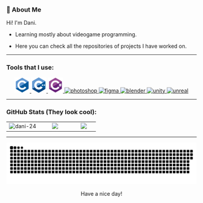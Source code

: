 ### :8ball: About Me

<div id="header" align="left">
  
Hi! I'm Dani.

- Learning mostly about videogame programming.

- Here you can check all the repositories of projects I have worked on.

</div>

---
  
### Tools that I use:
<p align="center">
<a href="https://www.cprogramming.com/" target="_blank" rel="noreferrer"> <img src="https://raw.githubusercontent.com/devicons/devicon/master/icons/c/c-original.svg" alt="c" width="40" height="40"/> </a> 
<a href="https://www.w3schools.com/cpp/" target="_blank" rel="noreferrer"> <img src="https://raw.githubusercontent.com/devicons/devicon/master/icons/cplusplus/cplusplus-original.svg" alt="cplusplus" width="40" height="40"/> </a> 
<a href="https://www.w3schools.com/cs/" target="_blank" rel="noreferrer"> <img src="https://raw.githubusercontent.com/devicons/devicon/master/icons/csharp/csharp-original.svg" alt="csharp" width="40" height="40"/> </a> 
<a href="https://www.photoshop.com/en" target="_blank" rel="noreferrer"> <img src="https://upload.wikimedia.org/wikipedia/commons/thumb/a/af/Adobe_Photoshop_CC_icon.svg/2101px-Adobe_Photoshop_CC_icon.svg.png" alt="photoshop" width="40" height="40"/> </a>
<a href="https://www.figma.com/" target="_blank" rel="noreferrer"> <img src="https://www.vectorlogo.zone/logos/figma/figma-icon.svg" alt="figma" width="40" height="40"/> </a> 
<a href="https://www.blender.org/" target="_blank" rel="noreferrer"> <img src="https://upload.wikimedia.org/wikipedia/commons/thumb/0/0c/Blender_logo_no_text.svg/2503px-Blender_logo_no_text.svg.png" alt="blender" width="40" height="40"/> </a> 
<a href="https://unity.com/" target="_blank" rel="noreferrer"> <img src="https://cdn-icons-png.freepik.com/512/5969/5969346.png" alt="unity" width="40" height="40"/> </a> 
<a href="https://www.unrealengine.com/" target="_blank" rel="noreferrer"> <img src="https://academyclass.com/wp-content/uploads/2021/10/ACCL-Unreal-Engine-1200x1200.png" alt="unreal" width="40" height="40"/> </a> 
  
</p>
  
---

### GitHub Stats (They look cool):

<table><tr><td valign="top" width="36%">

<div align="center"><img src="https://github-readme-streak-stats.herokuapp.com/?user=dani-24&theme=dark" alt="dani-24"/></div>

</td><td valign="top" width="36%">

<div align="center"><img src="https://github-readme-stats.vercel.app/api?username=dani-24&show_icons=true&theme=tokyonight&locale=en"/></div>

</td><td valign="top" width="27%">

<div align="center"><img src="https://github-readme-stats.vercel.app/api/top-langs?username=dani-24&show_icons=true&theme=tokyonight&locale=en&layout=compact"/></div>

</td></tr></table>  

---

<div id="header" align="center">
 
<a href=#><img src="contributions.svg"></a>

Have a nice day!
</div>

